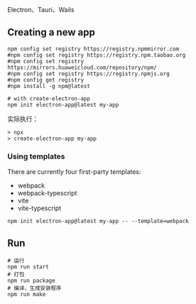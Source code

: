 Electron、Tauri、Wails

## Creating a new app

```shell
npm config set registry https://registry.npmmirror.com
#npm config set registry https://registry.npm.taobao.org
#npm config set registry https://mirrors.huaweicloud.com/repository/npm/
#npm config set registry https://registry.npmjs.org
#npm config get registry
#npm install -g npm@latest

# with create-electron-app
npm init electron-app@latest my-app
```
实际执行：
```shell
> npx
> create-electron-app my-app
```

### Using templates

There are currently four first-party templates:

- webpack
- webpack-typescript
- vite
- vite-typescript

```shell
npm init electron-app@latest my-app -- --template=webpack
```

## Run

```shell
# 运行
npm run start
# 打包
npm run package
# 编译，生成安装程序
npm run make
```
